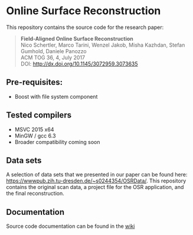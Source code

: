 # Online Surface Reconstruction

This repository contains the source code for the research paper:
> **Field-Aligned Online Surface Reconstruction** <br/>
> Nico Schertler, Marco Tarini, Wenzel Jakob, Misha Kazhdan, Stefan Gumhold, Daniele Panozzo <br/>
> ACM TOG 36, 4, July 2017 <br/>
> DOI: http://dx.doi.org/10.1145/3072959.3073635

## Pre-requisites:
* Boost with file system component

## Tested compilers
* MSVC 2015 x64
* MinGW / gcc 6.3
* Broader compatibility coming soon

## Data sets
A selection of data sets that we presented in our paper can be found here: https://wwwpub.zih.tu-dresden.de/~s0244354/OSRData/. This repository contains the original scan data, a project file for the OSR application, and the final reconstruction.

## Documentation
Source code documentation can be found in the [wiki](https://github.com/NSchertler/OnlineSurfaceReconstruction/wiki)